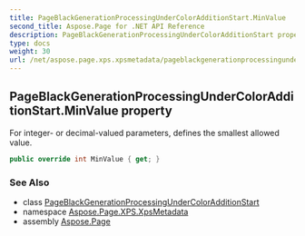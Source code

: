 ```yaml
---
title: PageBlackGenerationProcessingUnderColorAdditionStart.MinValue
second_title: Aspose.Page for .NET API Reference
description: PageBlackGenerationProcessingUnderColorAdditionStart property. For integer or decimalvalued parameters defines the smallest allowed value
type: docs
weight: 30
url: /net/aspose.page.xps.xpsmetadata/pageblackgenerationprocessingundercoloradditionstart/minvalue/
---
```

## PageBlackGenerationProcessingUnderColorAdditionStart.MinValue property

For integer- or decimal-valued parameters, defines the smallest allowed value.

```csharp
public override int MinValue { get; }
```

### See Also

* class [PageBlackGenerationProcessingUnderColorAdditionStart](../)
* namespace [Aspose.Page.XPS.XpsMetadata](../../pageblackgenerationprocessingundercoloradditionstart/)
* assembly [Aspose.Page](../../../)


